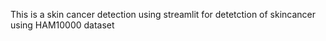 This is a skin cancer detection using streamlit for detetction of skincancer using HAM10000 dataset
